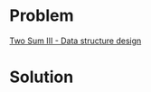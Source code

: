 
# Problem





[Two Sum III - Data structure design](https://leetcode.com/problems/two-sum-iii-data-structure-design)

# Solution



